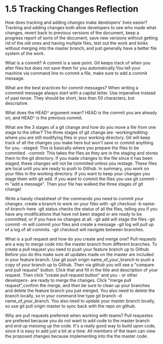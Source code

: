 # 1.5 Tracking Changes Reflection
How does tracking and adding changes make developers' lives easier?
Tracking and adding changes both allow developers to see who made what changes, revert back to previous versions of the document, keep a progress report of sorts of the document, save new versions without getting rid of the old ones and having multiple files, test out the work and kinks without merging into the master branch, and just generally have a better file system of the work.

What is a commit?
A commit is a save point.  Git keeps track of when you alter files but does not save them for you automatically.You tell your machine via command line to commit a file, make sure to add a commit message.

What are the best practices for commit messages?
When writing a commmit message always start with a capital letter.  Use imperative instead of past tense. They should be short, less than 50 characters, but descriptive.

What does the HEAD^ argument mean?
HEAD is the commit you are already on, and HEAD^ is the previous commit.

What are the 3 stages of a git change and how do you move a file from one stage to the other?
The three stages of git change are
-working/editing: where you are still modifying files in your working directory. Git will keep track of all the changes you make here but won't save or commit anything for you.
-staged: This is basically where you prepare the files to be commited.
-commit: This takes the files as they are in the staging and stores them to the git directory. If you made changes to the file since it has been staged, these changes will not be commited unless you restage. These files are local until you are ready to push to Github.
In summary, you work on your files in the working directory. If you want to keep your changes you stage them with git add. If you want to commit the files you use git commit -m "add a message".  Then your file has walked the three stages of git change!

Write a handy cheatsheet of the commands you need to commit your changes.
create a branch to work on your files with
-git checkout -b name-of-branch-here
-git status checks the status of all the files, telling you if you have any modifications that have not been staged or are ready to be committed, or if you have no changes at all.
-git add  will stage the files
-git commit -m will commit your files and create a message
-git log will pull up of a log of all commits.
-git checkout will navigate between branches.

What is a pull request and how do you create and merge one?
Pull requests are a way to merge code into the master branch from different branches. To create a pull request you need to push your feature branch up to Github. Before you do this make sure all updates made on the master are included in your feature branch. Use git push origin name_of_your_branch to push a copy of your branch up to Github. Then via github you will see a "compare and pull request" button.  Click that and fill in the title and description of your request. Then click "create pull request button" and you - or other developers- are ready to merge the changes. Click "merge pull request",confirm the merge, and then be sure to clean up your branches and delete the feature branch you just merged.  You also need to delete the branch locally, so in your command line type
git branch -d name_of_your_branch.
You also need to update your master branch locally, so use git pull origin master to sync back with the repo on github.


Why are pull requests preferred when working with teams?
Pull requestes are prefered because you do not want to add code to the master branch and end up messing up the code. It's a really good way to build upon code, since it is easy to add just a bit at a time. All members of the team can view the proposed changes because implementing into the the master code.